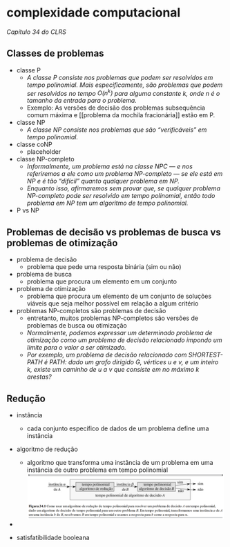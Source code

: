 # complexidade computacional

*Capítulo 34 do CLRS*

## Classes de problemas
- classe P
  - *A classe P consiste nos problemas que podem ser resolvidos em tempo polinomial. Mais especificamente, são problemas que podem ser resolvidos no tempo $O(n^k)$ para alguma constante $k$, onde $n$ é o tamanho da entrada para o problema.*
  - Exemplo: As versões de decisão dos problemas subsequência comum máxima e [[problema da mochila fracionária]] estão em P.
- classe NP
  - *A classe NP consiste nos problemas que são “verificáveis” em tempo polinomial.*
- classe coNP
  - placeholder
- classe NP-completo
  - *Informalmente, um problema está na classe NPC — e nos referiremos a ele como um problema NP-completo — se ele está em NP e é tão “difícil” quanto qualquer problema em NP.*
  - *Enquanto isso, afirmaremos sem provar que, se qualquer problema NP-completo pode ser resolvido em tempo polinomial, então todo problema em NP tem um algoritmo de tempo polinomial.*
- P vs NP

## Problemas de decisão vs problemas de busca vs problemas de otimização
- problema de decisão
  - problema que pede uma resposta binária (sim ou não)
- problema de busca
  - problema que procura um elemento em um conjunto
- problema de otimização
  - problema que procura um elemento de um conjunto de soluções viáveis que seja melhor possível em relação a algum critério
- problemas NP-completos são problemas de decisão
  - entretanto, muitos problemas NP-completos são versões de problemas de busca ou otimização
  - *Normalmente, podemos expressar um determinado problema de otimização como um problema de decisão relacionado impondo um limite para o valor a ser otimizado.*
  - *Por exemplo, um problema de decisão relacionado com SHORTEST-PATH é PATH: dado um grafo dirigido $G$, vértices $u$ e $v$, e um inteiro $k$, existe um caminho de $u$ a $v$ que consiste em no máximo $k$ arestas?*

## Redução
- instância
  - cada conjunto específico de dados de um problema define uma instância
- algoritmo de redução
  - algoritmo que transforma uma instância de um problema em uma instância de outro problema em tempo polinomial
  ![algoritmo de redução](image-16.png)
- 

- satisfatibilidade booleana